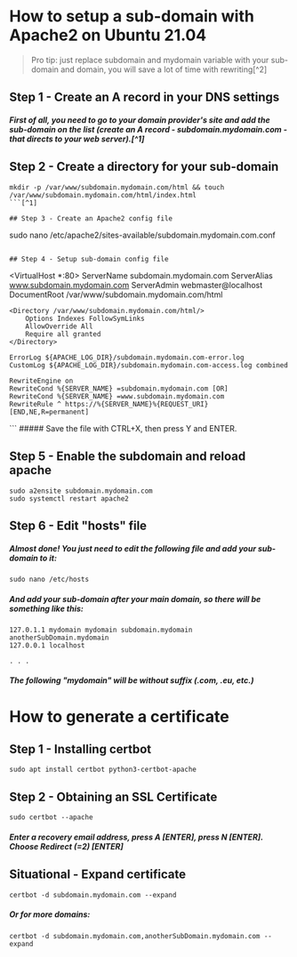 # How to setup a sub-domain with Apache2 on Ubuntu 21.04
> Pro tip: just replace subdomain and mydomain variable with your sub-domain and domain, you will save a lot of time with rewriting[^2]


## Step 1 - Create an A record in your DNS settings
##### First of all, you need to go to your domain provider's site and add the sub-domain on the list (create an A record - subdomain.mydomain.com - that directs to your web server).[^1]

## Step 2 - Create a directory for your sub-domain
```
mkdir -p /var/www/subdomain.mydomain.com/html && touch /var/www/subdomain.mydomain.com/html/index.html
```[^1]

## Step 3 - Create an Apache2 config file
```
sudo nano /etc/apache2/sites-available/subdomain.mydomain.com.conf
```[^1]

## Step 4 - Setup sub-domain config file
```
<VirtualHost *:80>
    ServerName subdomain.mydomain.com
    ServerAlias www.subdomain.mydomain.com
    ServerAdmin webmaster@localhost
    DocumentRoot /var/www/subdomain.mydomain.com/html

    <Directory /var/www/subdomain.mydomain.com/html/>
        Options Indexes FollowSymLinks
        AllowOverride All
        Require all granted
    </Directory>

    ErrorLog ${APACHE_LOG_DIR}/subdomain.mydomain.com-error.log
    CustomLog ${APACHE_LOG_DIR}/subdomain.mydomain.com-access.log combined
    
    RewriteEngine on
    RewriteCond %{SERVER_NAME} =subdomain.mydomain.com [OR]
    RewriteCond %{SERVER_NAME} =www.subdomain.mydomain.com
    RewriteRule ^ https://%{SERVER_NAME}%{REQUEST_URI} [END,NE,R=permanent]
</VirtualHost>
```
##### Save the file with CTRL+X, then press Y and ENTER.

## Step 5 - Enable the subdomain and reload apache
```
sudo a2ensite subdomain.mydomain.com
sudo systemctl restart apache2
```

## Step 6 - Edit "hosts" file
##### Almost done! You just need to edit the following file and add your sub-domain to it:
```
sudo nano /etc/hosts
```
##### And add your sub-domain after your main domain, so there will be something like this:
```
127.0.1.1 mydomain mydomain subdomain.mydomain anotherSubDomain.mydomain
127.0.0.1 localhost

. . .
```
##### The following "mydomain" will be without suffix (.com, .eu, etc.)


# How to generate a certificate

## Step 1 - Installing certbot
```
sudo apt install certbot python3-certbot-apache
```

## Step 2 - Obtaining an SSL Certificate
```
sudo certbot --apache
```
##### Enter a recovery email address, press A [ENTER], press N [ENTER]. Choose Redirect (=2) [ENTER]

## Situational - Expand certificate
```
certbot -d subdomain.mydomain.com --expand
```
##### Or for more domains:
```
certbot -d subdomain.mydomain.com,anotherSubDomain.mydomain.com --expand
```
